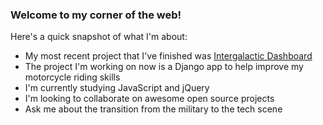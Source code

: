### Welcome to my corner of the web!

Here's a quick snapshot of what I'm about:

- My most recent project that I've finished was [Intergalactic Dashboard](https://github.com/aleforniadreamin/IntergalacticDashboard)
- The project I'm working on now is a Django app to help improve my motorcycle riding skills
- I'm currently studying JavaScript and jQuery
- I'm looking to collaborate on awesome open source projects 
- Ask me about the transition from the military to the tech scene 



